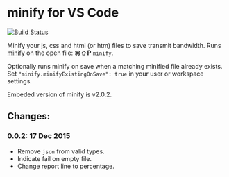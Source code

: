 # minify for VS Code 

[![Build Status](https://api.travis-ci.org/HookyQR/VSCodeMinify.svg?branch=master)](https://travis-ci.org/HookyQR/VSCodeMinify)

Minify your js, css and html (or htm) files to save transmit bandwidth. Runs [minify](http://coderaiser.github.io/minify) on the open file: **⌘⇧P** `minify`.

Optionally runs minify on save when a matching minified file already exists. Set `"minify.minifyExistingOnSave": true` in your user or workspace settings.

Embeded version of minify is v2.0.2.

## Changes:
### 0.0.2: 17 Dec 2015
* Remove `json` from valid types.
* Indicate fail on empty file.
* Change report line to percentage.

